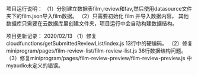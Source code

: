 项目运行说明：
（1）分别建立数据表film,review和fav,然后使用datasource文件夹下的film.json导入film数据。
（2）只需要初始化 film 并导入数据内容， 其他数据库只需要在云数据库里创建文件夹，项目运行中会自动构建数据结构。

项目更新记录：
2020/02/13
（1）修复cloudfunctions/getSubmittedReviewList/index.js 13行中的硬编码。
（2）修复miniprogram/pages/film-review-list/film-review-list.js 36行数据结构问题。
（3）修复miniprogram/pages/film-review-preview/film-review-preview.js 中myaudio未定义的错误。
